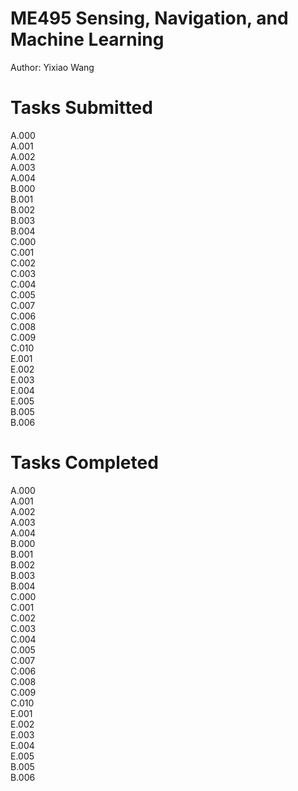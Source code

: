 # ME495 Sensing, Navigation, and Machine Learning
Author: Yixiao Wang
# Tasks Submitted
A.000  
A.001  
A.002  
A.003  
A.004  
B.000  
B.001  
B.002  
B.003  
B.004  
C.000  
C.001  
C.002  
C.003  
C.004  
C.005  
C.007  
C.006  
C.008  
C.009  
C.010  
E.001  
E.002  
E.003  
E.004  
E.005  
B.005  
B.006  
# Tasks Completed
A.000  
A.001  
A.002  
A.003  
A.004  
B.000  
B.001  
B.002  
B.003  
B.004  
C.000  
C.001  
C.002  
C.003  
C.004  
C.005  
C.007  
C.006  
C.008  
C.009  
C.010  
E.001  
E.002  
E.003  
E.004  
E.005  
B.005  
B.006  

